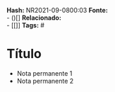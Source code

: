 

**Hash:** NR2021-09-0800:03
**Fonte:**  
	- ()[]
**Relacionado:**  
	- [[]]
**Tags:**  #
# Título

- Nota permanente 1
- Nota permanente 2